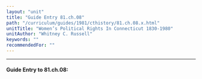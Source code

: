 ```yaml
---
layout: "unit"
title: "Guide Entry 81.ch.08"
path: "/curriculum/guides/1981/cthistory/81.ch.08.x.html"
unitTitle: "Women’s Political Rights In Connecticut 1830-1980"
unitAuthor: "Whitney C. Russell"
keywords: ""
recommendedFor: ""
---
```

<body>
<hr/>
<h4>
Guide Entry to 81.ch.08:
</h4>
<p>
</p>
</body>